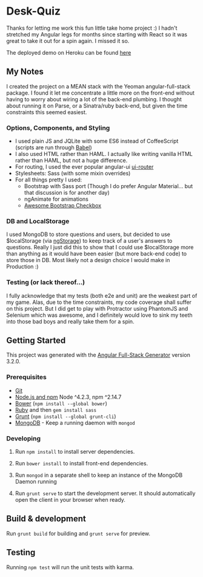 # Desk-Quiz

Thanks for letting me work this fun little take home project :) I hadn't stretched my Angular legs for months since starting with React so it was great to take it out for a spin again. I missed it so.

The deployed demo on Heroku can be found [here](https://quizyluis.herokuapp.com)

## My Notes

I created the project on a MEAN stack with the Yeoman angular-full-stack package. I found it let me concentrate a little more on the front-end without having to worry about wiring a lot of the back-end plumbing.
I thought about running it on Parse, or a Sinatra/ruby back-end, but given the time constraints this seemed easiest.

### Options, Components, and Styling
* I used plain JS and JQLite with some ES6 instead of CoffeeScript (scripts are run through [Babel](https://babeljs.io/))
* I also used HTML rather than HAML. I actually like writing vanilla HTML rather than HAML, but not a huge difference.
* For routing, I used the ever popular angular-ui [ui-router](https://github.com/angular-ui/ui-router)
* Stylesheets: Sass (with some mixin overrides)
* For all things pretty I used:
  * Bootstrap with Sass port (Though I do prefer Angular Material... but that discussion is for another day)
  * ngAnimate for animations
  * [Awesome Bootstrap Checkbox](https://github.com/flatlogic/awesome-bootstrap-checkbox)

### DB and LocalStorage

I used MongoDB to store questions and users, but decided to use $localStorage (via [ngStorage](https://github.com/gsklee/ngStorage)) to keep track of a user's answers to questions. Really I just did this to show that I could use $localStorage more than anything as it would have been easier (but more back-end code) to store those in DB. Most likely not a design choice I would make in Production :)

### Testing (or lack thereof...)

I fully acknowledge that my tests (both e2e and unit) are the weakest part of my game. Alas, due to the time constraints, my code coverage shall suffer on this project. But I did get to play with Protractor using PhantomJS and Selenium which was awesome, and I definitely would love to sink my teeth into those bad boys and really take them for a spin.

## Getting Started

This project was generated with the [Angular Full-Stack Generator](https://github.com/DaftMonk/generator-angular-fullstack) version 3.2.0.

### Prerequisites

- [Git](https://git-scm.com/)
- [Node.js and npm](nodejs.org) Node ^4.2.3, npm ^2.14.7
- [Bower](bower.io) (`npm install --global bower`)
- [Ruby](https://www.ruby-lang.org) and then `gem install sass`
- [Grunt](http://gruntjs.com/) (`npm install --global grunt-cli`)
- [MongoDB](https://www.mongodb.org/) - Keep a running daemon with `mongod`

### Developing

1. Run `npm install` to install server dependencies.

2. Run `bower install` to install front-end dependencies.

3. Run `mongod` in a separate shell to keep an instance of the MongoDB Daemon running

4. Run `grunt serve` to start the development server. It should automatically open the client in your browser when ready.

## Build & development

Run `grunt build` for building and `grunt serve` for preview.

## Testing

Running `npm test` will run the unit tests with karma.
